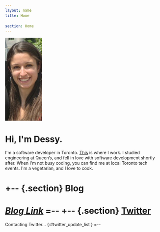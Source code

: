 ```yaml
---
layout: name
title: Home

section: Home
---
```


<img class='inset right' src='/images/dessy.png' title='Dessy' alt='Dessy Summer 2011' width='120px' />

Hi, I'm Dessy.
=======
 
I'm a software developer in Toronto. 
[This](http://www.theworkinggroup.ca/) is where I work. I studied engineering at Queen’s, 
and fell in love with software development shortly after. 
When I'm not busy coding, you can find me at local 
Toronto tech events. I'm a vegetarian, and I love to cook.

+-- {.section}
Blog
=====
 _[Blog Link](/blog)_
=--
+-- {.section}
[Twitter](http://twitter.com/dess_e)
====================================

Contacting Twitter... 
{:#twitter_update_list }
=--
